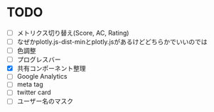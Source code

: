 # TODO

- [ ] メトリクス切り替え(Score, AC, Rating)
- [ ] なぜかplotly.js-dist-minとplotly.jsがあるけどどちらかでいいのでは
- [ ] 色調整
- [ ] プログレスバー
- [x] 共有コンポーネント整理
- [ ] Google Analytics
- [ ] meta tag
- [ ] twitter card
- [ ] ユーザー名のマスク
